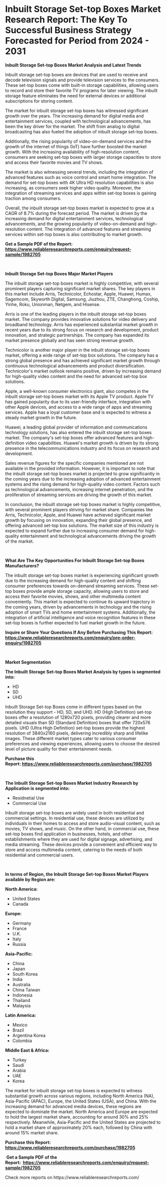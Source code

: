 <p><h1>Inbuilt Storage Set-top Boxes Market Research Report: The Key To Successful Business Strategy Forecasted for Period from 2024 - 2031</h1></p><p><strong>Inbuilt Storage Set-top Boxes Market Analysis and Latest Trends</strong></p>
<p><p>Inbuilt storage set-top boxes are devices that are used to receive and decode television signals and provide television services to the consumers. These set-top boxes come with built-in storage capabilities, allowing users to record and store their favorite TV programs for later viewing. The inbuilt storage feature eliminates the need for external devices or additional subscriptions for storing content.</p><p>The market for inbuilt storage set-top boxes has witnessed significant growth over the years. The increasing demand for digital media and entertainment services, coupled with technological advancements, has been the key driver for the market. The shift from analog to digital broadcasting has also fueled the adoption of inbuilt storage set-top boxes.</p><p>Additionally, the rising popularity of video-on-demand services and the growth of the internet of things (IoT) have further boosted the market growth. With the increasing availability of high-resolution content, consumers are seeking set-top boxes with larger storage capacities to store and access their favorite movies and TV shows.</p><p>The market is also witnessing several trends, including the integration of advanced features such as voice control and smart home integration. The demand for set-top boxes with 4K Ultra HD resolution capabilities is also increasing, as consumers seek higher video quality. Moreover, the integration of streaming services and apps within set-top boxes is gaining traction among consumers.</p><p>Overall, the inbuilt storage set-top boxes market is expected to grow at a CAGR of 8.7% during the forecast period. The market is driven by the increasing demand for digital entertainment services, technological advancements, and the growing popularity of video-on-demand and high-resolution content. The integration of advanced features and streaming services within set-top boxes is also contributing to market growth.</p></p>
<p><strong>Get a Sample PDF of the Report:&nbsp; <a href="https://www.reliableresearchreports.com/enquiry/request-sample/1982705">https://www.reliableresearchreports.com/enquiry/request-sample/1982705</a></strong></p>
<p>&nbsp;</p>
<p><strong>Inbuilt Storage Set-top Boxes Major Market Players</strong></p>
<p><p>The inbuilt storage set-top boxes market is highly competitive, with several prominent players capturing significant market shares. The key players in this market include Arris, Technicolor, Echostar, Apple, Huawei, Humax, Sagemcom, Skyworth Digital, Samsung, Jiuzhou, ZTE, Changhong, Coship, Yinhe, Roku, Unionman, Netgem, and Hisense.</p><p>Arris is one of the leading players in the inbuilt storage set-top boxes market. The company provides innovative solutions for video delivery and broadband technology. Arris has experienced substantial market growth in recent years due to its strong focus on research and development, product innovation, and strategic partnerships. The company has expanded its market presence globally and has seen strong revenue growth.</p><p>Technicolor is another major player in the inbuilt storage set-top boxes market, offering a wide range of set-top box solutions. The company has a strong global presence and has achieved significant market growth through continuous technological advancements and product diversification. Technicolor's market outlook remains positive, driven by increasing demand for high-quality video content and the need for advanced set-top box solutions.</p><p>Apple, a well-known consumer electronics giant, also competes in the inbuilt storage set-top boxes market with its Apple TV product. Apple TV has gained popularity due to its user-friendly interface, integration with other Apple devices, and access to a wide range of apps and streaming services. Apple has a loyal customer base and is expected to witness a steady market growth in the future.</p><p>Huawei, a leading global provider of information and communications technology solutions, has also entered the inbuilt storage set-top boxes market. The company's set-top boxes offer advanced features and high-definition video capabilities. Huawei's market growth is driven by its strong presence in the telecommunications industry and its focus on research and development.</p><p>Sales revenue figures for the specific companies mentioned are not available in the provided information. However, it is important to note that the inbuilt storage set-top boxes market is projected to grow significantly in the coming years due to the increasing adoption of advanced entertainment systems and the rising demand for high-quality video content. Factors such as technological advancements, increasing internet penetration, and the proliferation of streaming services are driving the growth of this market.</p><p>In conclusion, the inbuilt storage set-top boxes market is highly competitive, with several prominent players striving for market share. Companies like Arris, Technicolor, Apple, and Huawei have achieved significant market growth by focusing on innovation, expanding their global presence, and offering advanced set-top box solutions. The market size of this industry is expected to expand further due to increasing consumer demand for high-quality entertainment and technological advancements driving the growth of the market.</p></p>
<p>&nbsp;</p>
<p><strong>What Are The Key Opportunities For Inbuilt Storage Set-top Boxes Manufacturers?</strong></p>
<p><p>The inbuilt storage set-top boxes market is experiencing significant growth due to the increasing demand for high-quality content and shifting consumer preferences towards on-demand streaming services. These set-top boxes provide ample storage capacity, allowing users to store and access their favorite movies, shows, and other multimedia content conveniently. This market is expected to continue its upward trajectory in the coming years, driven by advancements in technology and the rising adoption of smart TVs and home entertainment systems. Additionally, the integration of artificial intelligence and voice recognition features in these set-top boxes is further expected to fuel market growth in the future.</p></p>
<p><strong>Inquire or Share Your Questions If Any Before Purchasing This Report: <a href="https://www.reliableresearchreports.com/enquiry/pre-order-enquiry/1982705">https://www.reliableresearchreports.com/enquiry/pre-order-enquiry/1982705</a></strong></p>
<p>&nbsp;</p>
<p><strong>Market Segmentation</strong></p>
<p><strong>The Inbuilt Storage Set-top Boxes Market Analysis by types is segmented into:</strong></p>
<p><ul><li>HD</li><li>SD</li><li>UHD</li></ul></p>
<p><p>Inbuilt Storage Set-top Boxes come in different types based on the resolution they support - HD, SD, and UHD. HD (High Definition) set-top boxes offer a resolution of 1280x720 pixels, providing clearer and more detailed visuals than SD (Standard Definition) boxes that offer 720x576 pixels. UHD (Ultra High Definition) set-top boxes provide the highest resolution of 3840x2160 pixels, delivering incredibly sharp and lifelike images. These different market types cater to various consumer preferences and viewing experiences, allowing users to choose the desired level of picture quality for their entertainment needs.</p></p>
<p><strong>Purchase this Report:&nbsp;<a href="https://www.reliableresearchreports.com/purchase/1982705">https://www.reliableresearchreports.com/purchase/1982705</a></strong></p>
<p>&nbsp;</p>
<p><strong>The Inbuilt Storage Set-top Boxes Market Industry Research by Application is segmented into:</strong></p>
<p><ul><li>Residnetial Use</li><li>Commercial Use</li></ul></p>
<p><p>Inbuilt storage set-top boxes are widely used in both residential and commercial settings. In residential use, these devices are utilized by individuals in their homes to access and store audio-visual content, such as movies, TV shows, and music. On the other hand, in commercial use, these set-top boxes find application in businesses, hotels, and other establishments where they are used for digital signage, advertising, and media streaming. These devices provide a convenient and efficient way to store and access multimedia content, catering to the needs of both residential and commercial users.</p></p>
<p>&nbsp;</p>
<p><strong>In terms of Region, the Inbuilt Storage Set-top Boxes Market Players available by Region are:</strong></p>
<p>
    <p> <strong> North America: </strong>
        <ul>
            <li>United States</li>
            <li>Canada</li>
        </ul>
        </p> 
    <p> <strong> Europe: </strong>
        <ul>
            <li>Germany</li>
            <li>France</li>
            <li>U.K.</li>
            <li>Italy</li>
            <li>Russia</li>
        </ul>
        </p> 
    <p> <strong> Asia-Pacific: </strong>
        <ul>
            <li>China</li>
            <li>Japan</li>
            <li>South Korea</li>
            <li>India</li>
            <li>Australia</li>
            <li>China Taiwan</li>
            <li>Indonesia</li>
            <li>Thailand</li>
            <li>Malaysia</li>
        </ul>
        </p> 
    <p> <strong> Latin America: </strong>
        <ul>
            <li>Mexico</li>
            <li>Brazil</li>
            <li>Argentina Korea</li>
            <li>Colombia</li>
        </ul>
        </p> 
    <p> <strong> Middle East & Africa: </strong>
        <ul>
            <li>Turkey</li>
            <li>Saudi</li>
            <li>Arabia</li>
            <li>UAE</li>
            <li>Korea</li>
        </ul>
    </p>
    </p>
<p><p>The market for inbuilt storage set-top boxes is expected to witness substantial growth across various regions, including North America (NA), Asia-Pacific (APAC), Europe, the United States (USA), and China. With the increasing demand for advanced media devices, these regions are expected to dominate the market. North America and Europe are expected to hold the largest market share, accounting for around 30% and 25% respectively. Meanwhile, Asia-Pacific and the United States are projected to hold a market share of approximately 20% each, followed by China with around 15% market share.</p></p>
<p><strong>Purchase this Report: <a href="https://www.reliableresearchreports.com/purchase/1982705">https://www.reliableresearchreports.com/purchase/1982705</a></strong></p>
<p>&nbsp;<strong>Get a Sample PDF of the Report:&nbsp;&nbsp;<a href="https://www.reliableresearchreports.com/enquiry/request-sample/1982705">https://www.reliableresearchreports.com/enquiry/request-sample/1982705</a></strong></p>
<p><strong></strong></p>
<p>Check more reports on https://www.reliableresearchreports.com/</p>